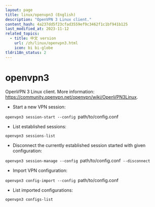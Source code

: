 ```yaml
---
layout: page
title: linux/openvpn3 (English)
description: "OpenVPN 3 Linux client."
content_hash: 4a237dd5f23cfad3559ef9c3462f1c1bf941b125
last_modified_at: 2023-11-12
related_topics:
  - title: 中文 version
    url: /zh/linux/openvpn3.html
    icon: bi bi-globe
tldri18n_status: 2
---
```

# openvpn3

OpenVPN 3 Linux client.
More information: <https://community.openvpn.net/openvpn/wiki/OpenVPN3Linux>.

- Start a new VPN session:

`openvpn3 session-start --config `<span class="tldr-var badge badge-pill bg-dark-lm bg-white-dm text-white-lm text-dark-dm font-weight-bold">path/to/config.conf</span>

- List established sessions:

`openvpn3 sessions-list`

- Disconnect the currently established session started with given configuration:

`openvpn3 session-manage --config `<span class="tldr-var badge badge-pill bg-dark-lm bg-white-dm text-white-lm text-dark-dm font-weight-bold">path/to/config.conf</span>` --disconnect`

- Import VPN configuration:

`openvpn3 config-import --config `<span class="tldr-var badge badge-pill bg-dark-lm bg-white-dm text-white-lm text-dark-dm font-weight-bold">path/to/config.conf</span>

- List imported configurations:

`openvpn3 configs-list`
